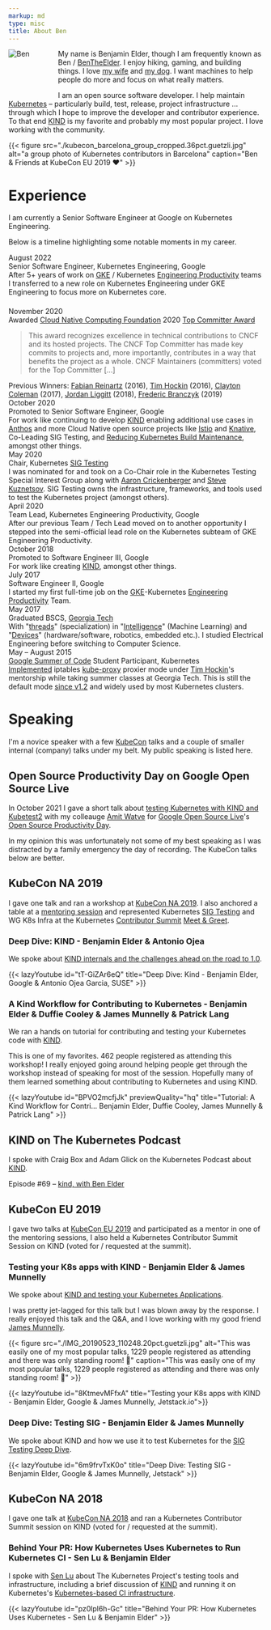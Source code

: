 ```yaml
---
markup: md
type: misc
title: About Ben
---
```

<div style="float: left; width: 6em; height: 6em; margin-right: 1em; margin-left: 0; margin-top: 0;" class="circle-badge"><picture><source type="image/webp" srcset="/images/ben_avatar.30pct.webp"><source type="image/jpeg" srcset="/images/ben_avatar.30pct.jpg"><img src="/images/ben_avatar.30pct.jpg" style="padding-top: 0; padding-bottom: 0; margin: 0;" alt="Ben" title="Ben"></picture></div>

My name is Benjamin Elder, though I am frequently known as Ben / [BenTheElder].
I enjoy hiking, gaming, and building things. I love [my wife] and [my dog].
I want machines to help people do more and focus on what really matters.

I am an open source software developer.
I help maintain [Kubernetes] – particularly build, test, release, project infrastructure ... through which I hope to improve the developer and contributor experience. To that end [KIND] is my favorite and probably my most popular project. I love working
with the community. 

{{< figure src="./kubecon_barcelona_group_cropped.36pct.guetzli.jpg" alt="a group photo of Kubernetes contributors in Barcelona" caption="Ben & Friends at KubeCon EU 2019 ♥️" >}}

# Experience

I am currently a Senior Software Engineer at Google on Kubernetes Engineering.

Below is a timeline highlighting some notable moments in my career.

<div class="timeline">
  <div class="timeline-entry">
    <div class="icon" style="background-image: url('/images/slackmoji/google.png');"></div>
    <div class="date">August 2022</div>
    <div class="description">Senior Software Engineer, Kubernetes Engineering, Google</div>
    <div class="details">After 5+ years of work on <a href="https://cloud.google.com/kubernetes-engine">GKE</a> / Kubernetes <a href="https://landing.google.com/engprod/">Engineering Productivity</a> teams I transferred to a new role on Kubernetes Engineering under GKE Engineering to  focus more on Kubernetes core.</div>
  </div>
  <div class="timeline-entry">
    <div class="icon" style=""><div style="background-image:url('/images/cncf-icon-color.png'); width: 1.11em; height: 1.11em; background-size: 1.11em; background-position: center; background-repeat: no-repeat; margin: .1925em;"></div></div>
    <div class="date">November 2020</div>
    <div class="description">Awarded <a href="https://www.cncf.io/">Cloud Native Computing Foundation</a> 2020 <a href="https://www.cncf.io/announcements/2020/11/20/cloud-native-computing-foundation-announces-2020-community-awards-winners"/>Top Committer Award</a></div>
    <div class="details"><blockquote>This award recognizes excellence in technical contributions to CNCF and its hosted projects. The CNCF Top Committer has made key commits to projects and, more importantly, contributes in a way that benefits the project as a whole. CNCF Maintainers (committers) voted for the Top Committer [...]</blockquote>
    Previous Winners: <a href="https://twitter.com/fabxc">Fabian Reinartz</a> (2016), <a href="https://twitter.com/thockin">Tim Hockin</a> (2016), <a href="https://twitter.com/smarterclayton">Clayton Coleman</a> (2017), <a href="https://twitter.com/liggitt">Jordan Liggitt</a> (2018), <a href="https://twitter.com/fredbrancz">Frederic Branczyk</a> (2019)</div>
  </div>
  <div class="timeline-entry">
    <div class="icon" style="background-image: url('/images/slackmoji/google.png');"></div>
    <div class="date">October 2020</div>
    <div class="description">Promoted to Senior Software Engineer, Google</div>
    <div class="details">For work like continuing to develop <a href="https://kind.sigs.k8s.io/">KIND</a> enabling additional use cases in <a href="https://cloud.google.com/anthos">Anthos</a> and more Cloud Native open source projects like <a href="https://istio.io/">Istio</a> and <a href="https://knative.dev/">Knative</a>, Co-Leading SIG Testing, and <a href="https://github.com/kubernetes/enhancements/issues/2420">Reducing Kubernetes Build Maintenance</a>, amongst other things.</div>
  </div>
  <div class="timeline-entry">
    <div class="icon" style="background-image: url('/images/kubernetes_logo.svg'); background-size: 86%; background-position: center;"></div>
    <div class="date">May 2020</div>
    <div class="description">Chair, Kubernetes <a href="https://github.com/kubernetes/community/blob/master/sig-testing/README.md">SIG Testing</a></div>
    <div class="details">I was nominated for and took on a Co-Chair role in the Kubernetes Testing Special Interest Group along with <a href="https://twitter.com/spiffxp">Aaron Crickenberger</a> and <a href="https://github.com/stevekuznetsov">Steve Kuznetsov</a>. SIG Testing owns the infrastructure, frameworks, and tools used to test the Kubernetes project (amongst others).</a></div>
  </div>
  <div class="timeline-entry">
    <div class="icon" style="background-image: url('/images/slackmoji/google.png');"></div>
    <div class="date">April 2020</div>
    <div class="description">Team Lead, Kubernetes Engineering Productivity, Google</div>
    <div class="details">After our previous Team / Tech Lead moved on to another opportunity I stepped into the semi-official lead role on the Kubernetes subteam of GKE Engineering Productivity.</div>
  </div>
  <div class="timeline-entry">
    <div class="icon" style="background-image: url('/images/slackmoji/google.png');"></div>
    <div class="date">October 2018</div>
    <div class="description">Promoted to Software Engineer III, Google</div>
    <div class="details">For work like creating <a href="https://kind.sigs.k8s.io/">KIND</a>, amongst other things.</div>
  </div>
  <div class="timeline-entry">
    <div class="icon" style="background-image: url('/images/slackmoji/google.png');"></div>
    <div class="date">July 2017</div>
    <div class="description">Software Engineer II, Google</div>
    <div class="details">I started my first full-time job on the <a href="https://cloud.google.com/kubernetes-engine">GKE</a>-Kubernetes <a href="https://landing.google.com/engprod/">Engineering Productivity</a> Team.</div>
  </div>
  <div class="timeline-entry">
    <div class="icon" style="background-image: url('/images/buzz.png'); background-size: 79%; background-position: 52% 69%;"></div>
    <div class="date">May 2017</div>
    <div class="description">Graduated BSCS, <a href="https://www.gatech.edu/">Georgia Tech</a></div>
    <div class="details">With "<a href="https://www.cc.gatech.edu/academics/degree-programs/bachelors/computer-science/threads">threads</a>" (specialization) in "<a href="http://www.cc.gatech.edu/intelligence">Intelligence</a>" (Machine Learning) and "<a href="http://www.cc.gatech.edu/devices">Devices</a>" (hardware/software, robotics, embedded etc.). I studied Electrical Engineering before switching to Computer Science.</div>
  </div>
  <div class="timeline-entry">
    <div class="icon" style="background-image: url('/images/480px-GSoC-icon.svg.png');"></div>
    <div class="date">May – August 2015</div>
    <div class="description"><a href="https://summerofcode.withgoogle.com/">Google Summer of Code</a> Student Participant, Kubernetes</div>
    <div class="details"><a href="https://github.com/kubernetes/kubernetes/pull/9210">Implemented</a> iptables <a href="https://kubernetes.io/docs/reference/command-line-tools-reference/kube-proxy/">kube-proxy</a> proxier mode under <a href="https://twitter.com/thockin">Tim Hockin</a>'s mentorship while taking summer classes at Georgia Tech. This is still the default mode <a href="https://github.com/kubernetes/kubernetes/blob/dcc1ab176de1b6a41cd185f79b0430eeb2642327/CHANGELOG/CHANGELOG-1.2.md#other-notable-improvements">since v1.2</a> and widely used by most Kubernetes clusters.</div>
  </div>
</div>

# Speaking

I'm a novice speaker with a few [KubeCon](https://www.cncf.io/kubecon-cloudnativecon-events/) talks and a couple
of smaller internal (company) talks under my belt. My public speaking is listed here.

## Open Source Productivity Day on Google Open Source Live

In October 2021 I gave a short talk about [testing Kubernetes with KIND and Kubetest2](
https://opensourcelive.withgoogle.com/events/open-source-productivity-day?talk=session-2) with my colleauge [Amit Watve] for [Google Open Source Live](https://opensourcelive.withgoogle.com/)'s [Open Source Productivity Day](https://opensourcelive.withgoogle.com/events/open-source-productivity-day).

In my opinion this was unfortunately not some of my best speaking as I was distracted by a family emergency the day of recording. The KubeCon talks below are better.

## KubeCon NA 2019

I gave one talk and ran a workshop at [KubeCon NA 2019]. I also anchored a table
at a [mentoring session](https://kccncna19.sched.com/event/WV57/mentoring-networking-signup-to-be-a-mentee-or-a-mentor) and represented Kubernetes [SIG Testing] and
WG K8s Infra at the Kubernetes [Contributor Summit](https://events19.linuxfoundation.org/events/kubernetes-contributor-summit-north-america-2019/) [Meet & Greet](https://events19.linuxfoundation.org/events/kubernetes-contributor-summit-north-america-2019/program/schedule/).

### Deep Dive: KIND - Benjamin Elder & Antonio Ojea

We spoke about [KIND internals and the challenges ahead on the road to 1.0](https://kccncna19.sched.com/event/Uah7/deep-dive-kind-benjamin-elder-google-antonio-ojea-garcia-suse).

{{< lazyYoutube id="tT-GiZAr6eQ" title="Deep Dive: Kind - Benjamin Elder, Google & Antonio Ojea Garcia, SUSE" >}}

### A Kind Workflow for Contributing to Kubernetes - Benjamin Elder & Duffie Cooley & James Munnelly & Patrick Lang

We ran a hands on tutorial for contributing and testing your Kubernetes code with [KIND].

This is one of my favorites. 462 people registered as attending this workshop! I really enjoyed going around helping people get through the workshop instead of speaking for
most of the session.
Hopefully many of them learned something about contributing to Kubernetes and using KIND.

{{< lazyYoutube id="BPVO2mcfjJk" previewQuality="hq" title="Tutorial: A Kind Workflow for Contri... Benjamin Elder, Duffie Cooley, James Munnelly &amp; Patrick Lang" >}}

## KIND on The Kubernetes Podcast

I spoke with Craig Box and Adam Glick on the Kubernetes Podcast about [KIND].

Episode #69 – [kind, with Ben Elder](https://kubernetespodcast.com/episode/069-kind/)

## KubeCon EU 2019

I gave two talks at [KubeCon EU 2019] and participated as a mentor in one of the mentoring sessions, I also held a Kubernetes Contributor Summit Session on KIND (voted for / requested at the summit).

### Testing your K8s apps with KIND - Benjamin Elder & James Munnelly

We spoke about [KIND and testing your Kubernetes Applications][testing-k8s-apps-with-kind].

I was pretty jet-lagged for this talk but I was blown away by the response. I really
enjoyed this talk and the Q&A, and I love working with my good friend [James Munnelly].


{{< figure src="./IMG_20190523_110248.20pct.guetzli.jpg" alt="This was easily one of my most popular talks, 1229 people registered as attending and there was only standing room! 🤯" caption="This was easily one of my most popular talks, 1229 people registered as attending and there was only standing room! 🤯" >}}

{{< lazyYoutube id="8KtmevMFfxA" title="Testing your K8s apps with KIND - Benjamin Elder, Google & James Munnelly, Jetstack.io">}}

### Deep Dive: Testing SIG - Benjamin Elder & James Munnelly

We spoke about KIND and how we use it to test Kubernetes for the [SIG Testing Deep Dive][sig-testing-deep-dive-kind].

{{< lazyYoutube id="6m9frvTxK0o" title="Deep Dive: Testing SIG - Benjamin Elder, Google & James Munnelly, Jetstack" >}}

## KubeCon NA 2018

I gave one talk at [KubeCon NA 2018] and ran a Kubernetes Contributor Summit session on KIND (voted for / requested at the summit).

### Behind Your PR: How Kubernetes Uses Kubernetes to Run Kubernetes CI - Sen Lu & Benjamin Elder

I spoke with [Sen Lu][@krzyzacy] about The Kubernetes Project's
testing tools and infrastructure, including a brief discussion of [KIND] and running
it on Kubernetes's [Kubernetes-based CI infrastructure][prow].

{{< lazyYoutube id="pz0lpl6h-Gc" title="Behind Your PR: How Kubernetes Uses Kubernetes - Sen Lu & Benjamin Elder" >}}


[Amit Watve]: https://mobile.twitter.com/theamwat
[BenTheElder]: https://twitter.com/BenTheElder
[gsoc-kubernetes]: https://www.google-melange.com/archive/gsoc/2015/orgs/kubernetes/projects/bentheelder.html
[kube-proxy]: https://kubernetes.io/docs/reference/command-line-tools-reference/kube-proxy/
[Kubernetes]: https://kubernetes.io/
[summer-of-code]: https://summerofcode.withgoogle.com/
[kube-proxy-pr]: https://github.com/kubernetes/kubernetes/pull/9210
[test-infra]: https://github.com/kubernetes/test-infra
[kube-proxy-issue]: https://github.com/kubernetes/kubernetes/issues/3760#issue-55311134
[@krzyzacy]: https://github.com/krzyzacy
[KIND]: https://kind.sigs.k8s.io
[prow]: https://github.com/kubernetes/test-infra/blob/master/prow/README.md
[KubeCon NA 2018]: https://events19.linuxfoundation.org/events/kubecon-cloudnativecon-north-america-2018/
[KubeCon EU 2019]: https://events19.linuxfoundation.org/events/kubecon-cloudnativecon-europe-2019/
[KubeCon NA 2019]: https://events19.linuxfoundation.org/events/kubecon-cloudnativecon-north-america-2019/
[testing-k8s-apps-with-kind]: https://kccnceu19.sched.com/event/MPYy/testing-your-k8s-apps-with-kind-benjamin-elder-google-james-munnelly-jetstackio
[SIG Testing]: https://github.com/kubernetes/community/blob/master/sig-testing/README.md
[sig-testing-deep-dive-kind]: https://kccnceu19.sched.com/event/MPkC/deep-dive-testing-sig-benjamin-elder-google-james-munnelly-jetstack
[my dog]: https://twitter.com/BobbyTheHound
[my wife]: https://twitter.com/BenTheElder/status/1370522702927175681?s=20
[James Munnelly]: https://twitter.com/jamesmunnelly
